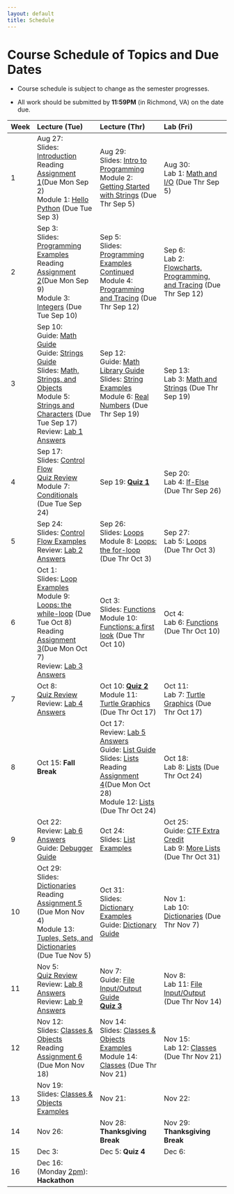 ```yaml
---
layout: default
title: Schedule
---
```


# Course Schedule of Topics and Due Dates

* Course schedule is subject to change as the semester progresses. 

* All work should be submitted by **11:59PM** (in Richmond, VA) on the date due.

| Week | Lecture (Tue)                              | Lecture (Thr)                                 | Lab (Fri)                                        |
| :--- | :---                                       | :---                                          | :---                                                  |
| 1    | Aug 27:  <br />Slides: [Introduction](lectures/Lecture1_CS105.pdf)<br />Reading [Assignment 1](reading/1)(Due Mon Sep 2)<br /> Module 1: [Hello Python](module/1) (Due Tue Sep 3)               | Aug 29:  <br />Slides: [Intro to Programming](lectures/Lecture2_CS105.pdf) <br /> Module 2: [Getting Started with Strings](module/2) (Due Thr Sep 5)                                  | Aug 30:   <br />Lab 1: [Math and I/O](lab/1) (Due Thr Sep 5)                |
| 2    | Sep  3: <br />Slides: [Programming Examples](lectures/Lecture3_CS105.pdf)<br />Reading [Assignment 2](reading/2)(Due Mon Sep 9)<br /> Module 3: [Integers](module/3) (Due Tue Sep 10)    | Sep  5:    <br />Slides: [Programming Examples Continued](lectures/Lecture4_CS105.pdf)<br /> Module 4: [Programming and Tracing](module/4) (Due Thr Sep 12)  | Sep  6: <br />Lab 2: [Flowcharts, Programming, and Tracing](lab/2) (Due Thr Sep 12)         |
| 3    | Sep 10: <br />Guide: [Math Guide](guides/pymath) <br />Guide: [Strings Guide](guides/string) <br />Slides: [Math, Strings, and Objects](lectures/Lecture5_CS105.pdf) <br /> Module 5: [Strings and Characters](module/5) (Due Tue Sep 17)  <br />Review: [Lab 1 Answers](lab/70541802) | Sep 12: <br />Guide: [Math Library Guide](guides/math)  <br />Slides: [String Examples](lectures/Lecture6_CS105.pdf) <br /> Module 6: [Real Numbers](module/6) (Due Thr Sep 19)     | Sep 13: <br />Lab 3: [Math and Strings](lab/3) (Due Thr Sep 19)         |
| 4    | Sep 17: <br />Slides: [Control Flow](lectures/Lecture7_CS105.pdf)<br />[Quiz Review](/lecture/q1)  <br />Module 7: [Conditionals](module/7) (Due Tue Sep 24) | Sep 19: [**Quiz 1**](quiz/1)      | Sep 20:  <br />Lab 4: [If-Else](lab/4) (Due Thr Sep 26) |
| 5    | Sep 24: <br />Slides: [Control Flow Examples](lectures/Lecture8_CS105.pdf) <br />Review: [Lab 2 Answers](lab/49430217)   | Sep 26: <br />Slides: [Loops](lectures/Lecture9_CS105.pdf) <br />Module 8: [Loops: the for-loop](module/8) (Due Thr Oct 3)    | Sep 27: <br />Lab 5: [Loops](lab/5) (Due Thr Oct 3)          |
| 6    | Oct  1: <br />Slides: [Loop Examples](lectures/Lecture10_CS105.pdf) <br />Module 9: [Loops: the while-loop](module/9) (Due Tue Oct 8) <br />Reading [Assignment 3](reading/3)(Due Mon Oct 7) <br />Review: [Lab 3 Answers](lab/84727923)     | Oct  3: <br />Slides: [Functions](lectures/Lecture11_CS105.pdf) <br />Module 10: [Functions: a first look](module/10) (Due Thr Oct 10) | Oct  4: <br />Lab 6: [Functions](lab/6) (Due Thr Oct 10)         |
| 7    | Oct  8:<br />[Quiz Review](/lecture/q2) <br />Review: [Lab 4 Answers](lab/93741234)     | Oct 10: [**Quiz 2**](quiz/2)  <br />Module 11: [Turtle Graphics](module/11) (Due Thr Oct 17)   | Oct 11: <br />Lab 7: [Turtle Graphics](lab/7) (Due Thr Oct 17)         |
| 8    | Oct 15: **Fall Break**     | Oct 17: <br />Review: [Lab 5 Answers](lab/46294911) <br />Guide: [List Guide](guides/list) <br />Slides: [Lists](lectures/Lecture15_CS105.pdf)<br />Reading [Assignment 4](reading/4)(Due Mon Oct 28)<br />Module 12: [Lists](module/12) (Due Thr Oct 24) | Oct 18: <br />Lab 8: [Lists](lab/8) (Due Thr Oct 24) |
| 9    | Oct 22:<br />Review: [Lab 6 Answers](lab/12831237) <br />Guide: [Debugger Guide](guides/debug)      | Oct 24: <br />Slides: [List Examples](lectures/Lecture16_CS105.pdf)     | Oct 25: <br />Guide: [CTF Extra Credit](guides/ctf) <br />Lab 9: [More Lists](lab/9) (Due Thr Oct 31)         |
| 10   | Oct 29: <br />Slides: [Dictionaries](lectures/Lecture17_CS105.pdf) <br />Reading [Assignment 5](reading/5) (Due Mon Nov 4)<br />Module 13: [Tuples, Sets, and Dictionaries](module/13) (Due Tue Nov 5)    | Oct 31:   <br />Slides: [Dictionary Examples](lectures/Lecture18_CS105.pdf)<br />Guide: [Dictionary Guide](guides/dictionary)  | Nov  1: <br />Lab 10: [Dictionaries](lab/10) (Due Thr Nov 7)         |
| 11   | Nov  5: <br />[Quiz Review](/lecture/q3)  <br />Review: [Lab 8 Answers](lab/80123817) <br />Review: [Lab 9 Answers](lab/79234791)  | Nov  7: <br />Guide: [File Input/Output Guide](guides/file) <br />[**Quiz 3**](quiz/3)     | Nov  8: <br />Lab 11: [File Input/Output](lab/11) (Due Thr Nov 14)          |
| 12   | Nov 12:  <br />Slides: [Classes & Objects](lectures/Lecture19_CS105.pdf)<br />Reading [Assignment 6](reading/6) (Due Mon Nov 18)   | Nov 14:  <br />Slides: [Classes & Objects Examples](lectures/Lecture20_CS105.pdf) <br />Module 14: [Classes](module/14) (Due Thr Nov 21)   | Nov 15:  <br />Lab 12: [Classes](lab/12) (Due Thr Nov 21)        |
| 13   | Nov 19: <br />Slides: [Classes & Objects Examples](lectures/Lecture20_CS105.pdf)  | Nov 21:      | Nov 22:          |
| 14   | Nov 26:     | Nov 28: **Thanksgiving Break**      | Nov 29: **Thanksgiving Break**         |
| 15   | Dec  3:     | Dec  5: **Quiz 4**      | Dec  6:          |
| 16   | Dec 16: (Monday <u>2pm</u>):<br /> **Hackathon**     |             |                        |









